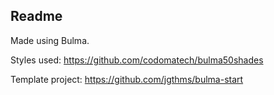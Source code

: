 ## Readme

Made using Bulma. 

Styles used: https://github.com/codomatech/bulma50shades

Template project: https://github.com/jgthms/bulma-start